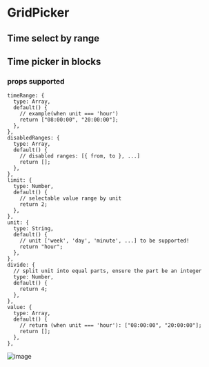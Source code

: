 # GridPicker

## Time select by range

## Time picker in blocks


### props supported
```
timeRange: {
  type: Array,
  default() {
    // example(when unit === 'hour')
    return ["08:00:00", "20:00:00"];
  },
},
disabledRanges: {
  type: Array,
  default() {
    // disabled ranges: [{ from, to }, ...]
    return [];
  },
},
limit: {
  type: Number,
  default() {
    // selectable value range by unit
    return 2;
  },
},
unit: {
  type: String,
  default() {
    // unit ['week', 'day', 'minute', ...] to be supported!
    return "hour";
  },
},
divide: {
  // split unit into equal parts, ensure the part be an integer
  type: Number,
  default() {
    return 4;
  },
},
value: {
  type: Array,
  default() {
    // return (when unit === 'hour'): ["08:00:00", "20:00:00"];
    return [];
  },
},
```
![image](https://github.com/user-attachments/assets/4bf10673-b3c8-4683-b9b8-6fce2cae6fb0)


